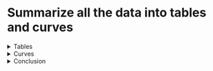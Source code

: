 # Summarize all the data into tables and curves

<details>
<summary>Tables</summary>

```bash
python summary.py
```

Note: The SE is calculated *after* averaging subsamples, because these are technical
replicates. So the divisor is the just the square root of the number of datasets.

```
-------------------------------------------------------------------------------------

m (# training observations) = 50

extra - base (pretraining boost)
┌─────────────────────────┬─────────┬──────────┬──────────┐
│ n (# test observations) ┆ lm_type ┆ mean     ┆ se       │
│ ---                     ┆ ---     ┆ ---      ┆ ---      │
│ i32                     ┆ str     ┆ f64      ┆ f64      │
╞═════════════════════════╪═════════╪══════════╪══════════╡
│ 50                      ┆ bert    ┆ 0.041272 ┆ 0.012431 │
│ 50                      ┆ gpt2    ┆ 0.03832  ┆ 0.011097 │
│ 100                     ┆ bert    ┆ 0.03886  ┆ 0.01157  │
│ 100                     ┆ gpt2    ┆ 0.04094  ┆ 0.009672 │
│ 200                     ┆ bert    ┆ 0.03902  ┆ 0.011284 │
│ 200                     ┆ gpt2    ┆ 0.043924 ┆ 0.008803 │
│ 500                     ┆ bert    ┆ 0.035112 ┆ 0.011207 │
│ 500                     ┆ gpt2    ┆ 0.046108 ┆ 0.007529 │
└─────────────────────────┴─────────┴──────────┴──────────┘

test - extra (evaluation bias)
┌─────────────────────────┬─────────┬───────────┬──────────┐
│ n (# test observations) ┆ lm_type ┆ mean      ┆ se       │
│ ---                     ┆ ---     ┆ ---       ┆ ---      │
│ i32                     ┆ str     ┆ f64       ┆ f64      │
╞═════════════════════════╪═════════╪═══════════╪══════════╡
│ 50                      ┆ bert    ┆ 0.001848  ┆ 0.011673 │
│ 50                      ┆ gpt2    ┆ 0.001832  ┆ 0.004454 │
│ 100                     ┆ bert    ┆ 0.001776  ┆ 0.010748 │
│ 100                     ┆ gpt2    ┆ 0.001096  ┆ 0.003763 │
│ 200                     ┆ bert    ┆ -0.003848 ┆ 0.010699 │
│ 200                     ┆ gpt2    ┆ -0.00046  ┆ 0.003135 │
│ 500                     ┆ bert    ┆ 0.004764  ┆ 0.009857 │
│ 500                     ┆ gpt2    ┆ -0.000764 ┆ 0.002816 │
└─────────────────────────┴─────────┴───────────┴──────────┘

-------------------------------------------------------------------------------------

m (# training observations) = 100

extra - base (pretraining boost)
┌─────────────────────────┬─────────┬──────────┬──────────┐
│ n (# test observations) ┆ lm_type ┆ mean     ┆ se       │
│ ---                     ┆ ---     ┆ ---      ┆ ---      │
│ i32                     ┆ str     ┆ f64      ┆ f64      │
╞═════════════════════════╪═════════╪══════════╪══════════╡
│ 50                      ┆ bert    ┆ 0.062064 ┆ 0.012819 │
│ 50                      ┆ gpt2    ┆ 0.021512 ┆ 0.010631 │
│ 100                     ┆ bert    ┆ 0.060996 ┆ 0.011586 │
│ 100                     ┆ gpt2    ┆ 0.024632 ┆ 0.009239 │
│ 200                     ┆ bert    ┆ 0.040692 ┆ 0.012223 │
│ 200                     ┆ gpt2    ┆ 0.062892 ┆ 0.010945 │
│ 500                     ┆ bert    ┆ 0.061296 ┆ 0.010878 │
│ 500                     ┆ gpt2    ┆ 0.038868 ┆ 0.008832 │
└─────────────────────────┴─────────┴──────────┴──────────┘

test - extra (evaluation bias)
┌─────────────────────────┬─────────┬───────────┬──────────┐
│ n (# test observations) ┆ lm_type ┆ mean      ┆ se       │
│ ---                     ┆ ---     ┆ ---       ┆ ---      │
│ i32                     ┆ str     ┆ f64       ┆ f64      │
╞═════════════════════════╪═════════╪═══════════╪══════════╡
│ 50                      ┆ bert    ┆ -0.000752 ┆ 0.009999 │
│ 50                      ┆ gpt2    ┆ -0.000512 ┆ 0.004641 │
│ 100                     ┆ bert    ┆ -0.003712 ┆ 0.009573 │
│ 100                     ┆ gpt2    ┆ 0.000268  ┆ 0.003488 │
│ 200                     ┆ bert    ┆ 0.003264  ┆ 0.009999 │
│ 200                     ┆ gpt2    ┆ -0.000112 ┆ 0.003272 │
│ 500                     ┆ bert    ┆ -0.001592 ┆ 0.009405 │
│ 500                     ┆ gpt2    ┆ -0.002076 ┆ 0.003414 │
└─────────────────────────┴─────────┴───────────┴──────────┘
```

</details>


<details>
<summary>Curves</summary>

Curves produced by [`./posterior_pred.ipynb`](./posterior_pred.ipynb)

<details>
<summary>m = 50</summary>

![posterior_pred_m50](./figures/posterior_pred_m50.png)

</details>


<details>
<summary>m = 100</summary>

![posterior_pred_m100](./figures/posterior_pred_m100.png)

</details>

</details>


<details>
<summary>Conclusion</summary>

We've sanity checked that pretraining is clearly beneficial across $n$. The boost in
accuracy is practically significant. There is potentially an effect to detect.

There evaluation bias is not. It bounces around 0. But even the big bounces aren't
enough to make a difference on most leaderboards / in most practical settings.

</details>
